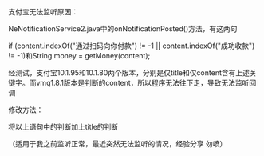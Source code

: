 支付宝无法监听原因：

NeNotificationService2.java中的onNotificationPosted()方法，有这两句

if (content.indexOf("通过扫码向你付款") != -1 || content.indexOf("成功收款") != -1)和String money = getMoney(content);

经测试，支付宝10.1.95和10.1.80两个版本，分别是仅title和仅content含有上述关键字。而vmq1.8.1版本是判断的content，所以程序无法往下走，导致无法监听回调

修改方法：

将以上语句中的判断加上title的判断

（适用于我之前监听正常，最近突然无法监听的情况，经验分享 勿喷）